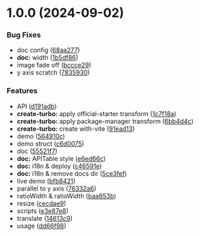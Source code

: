 # 1.0.0 (2024-09-02)


### Bug Fixes

* doc config ([68aa277](https://github.com/Oc1S/scratch-card/commit/68aa277b04e6d2b75ec43eec95b2891ef5cbe9a7))
* **doc:** width ([1b5df86](https://github.com/Oc1S/scratch-card/commit/1b5df86630afb294e060be23c769a42845195613))
* image fade off ([bccce29](https://github.com/Oc1S/scratch-card/commit/bccce29535e5896d5b39cbdd4325a5c1f840c259))
* y axis scratch ([7835930](https://github.com/Oc1S/scratch-card/commit/7835930c2dda0b55dc6fb96cb0a21fe4088fc74b))


### Features

* API ([d191adb](https://github.com/Oc1S/scratch-card/commit/d191adb785e3a774c63ac94c8cb69ebbe5035b1b))
* **create-turbo:** apply official-starter transform ([1c7f18a](https://github.com/Oc1S/scratch-card/commit/1c7f18a6d825d6ea80c45e5c6ce04f8f51c42933))
* **create-turbo:** apply package-manager transform ([6bb4d4c](https://github.com/Oc1S/scratch-card/commit/6bb4d4c2c5ebb562d701891489f71547e5e31722))
* **create-turbo:** create with-vite ([91ead13](https://github.com/Oc1S/scratch-card/commit/91ead138d4b4c111d6d129f4ff5eeb56853e03da))
* demo ([564910c](https://github.com/Oc1S/scratch-card/commit/564910cdea3547cccd644e06ad60e7a7ed381ace))
* demo struct ([c6d0075](https://github.com/Oc1S/scratch-card/commit/c6d0075cb82ad1d3f2e87a1c0e51ad7640cbcbf5))
* doc ([55521f7](https://github.com/Oc1S/scratch-card/commit/55521f764a9d516f0d6a0aeb43ec54b1d6865cbb))
* **doc:** APITable style ([e6ed66c](https://github.com/Oc1S/scratch-card/commit/e6ed66c830b332eb5cc4bd0d9df6b29ddabc2536))
* **doc:** i18n & deploy ([c46591e](https://github.com/Oc1S/scratch-card/commit/c46591ee82290e43b5a1b707f4ab6ef6a3b524ad))
* **doc:** i18n & remove docs dir ([5ce3fef](https://github.com/Oc1S/scratch-card/commit/5ce3fef0be34eed3ab9282275a73208a3fc0e8b5))
* live demo ([bfb8421](https://github.com/Oc1S/scratch-card/commit/bfb8421d4f5be7ad83582cfe167d4d45d4d922e5))
* parallel to y axis ([76332a6](https://github.com/Oc1S/scratch-card/commit/76332a6bddc3860d50fe4b833aad7a154d50f059))
* ratioWidth & ratioWidth ([baa853b](https://github.com/Oc1S/scratch-card/commit/baa853bdc9d4f51e62ce49972098137cf5ab5aa6))
* resize ([cecdae9](https://github.com/Oc1S/scratch-card/commit/cecdae9e54f5cf23473b129039021b9d5ad244aa))
* scripts ([e3e87e8](https://github.com/Oc1S/scratch-card/commit/e3e87e8d77cf43be61d62429cb6ca1fa9b98b7cf))
* translate ([14613c9](https://github.com/Oc1S/scratch-card/commit/14613c96cba4605c467189bb89cae68189f21850))
* usage ([dd66f98](https://github.com/Oc1S/scratch-card/commit/dd66f98e4ee9b517502988c4f6cbc1e73253ce42))
